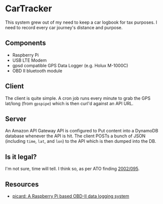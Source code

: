 # CarTracker

This system grew out of my need to keep a car logbook for tax purposes. I need to record every car journey's distance and purpose.

## Components

* Raspberry Pi
* USB LTE Modem
* gpsd compatible GPS Data Logger (e.g. Holux M-1000C)
* OBD II bluetooth module

## Client

The client is quite simple. A cron job runs every minute to grab the GPS lat/long (from `gpspipe`) which is then curl'd against an API URL.

## Server

An Amazon API Gateway API is configured to Put content into a DynamoDB database whenever the API is hit. The client POSTs a bunch of JSON (including `time`, `lat`, and `lon`) to the API which is then dumped into the DB.

## Is it legal?

I'm not sure, time will tell. I think so, as per ATO finding [2002/095](http://law.ato.gov.au/atolaw/view.htm?docid=AID/AID2002925/00001).

## Resources

* [picard: A Raspberry Pi based OBD-II data logging system](https://souvik.me/blog/picard-a-raspberry-pi-based-obd-ii-data-logging-system)
